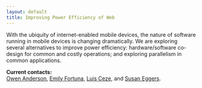 ```yaml
---
layout: default
title: Improving Power Efficiency of Web
---
```

With the ubiquity of internet-enabled mobile devices, the nature of
software running in mobile devices is changing dramatically. We are
exploring several alternatives to improve power efficiency:
hardware/software co-design for common and costly operations; and
exploring parallelism in common applications.

**Current contacts:**\
[Owen Anderson](http://www.cs.washington.edu/homes/owen/), [Emily
Fortuna](http://www.cs.washington.edu/homes/fortuna/), [Luis
Ceze](http://www.cs.washington.edu/homes/luisceze), and [Susan
Eggers](http://www.cs.washington.edu/homes/eggers).
